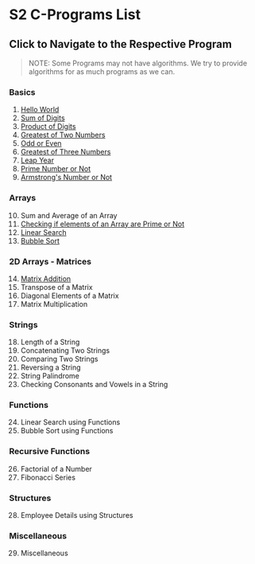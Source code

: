 # S2 C-Programs List
## Click to Navigate to the Respective Program

> NOTE: Some Programs may not have algorithms. We try to provide algorithms for as much programs as we can.

### Basics
 1. [Hello World](Programs/helloWorld.md)
 2. [Sum of Digits](Programs/sumOfDigits.md)
 3. [Product of Digits](Programs/productOfDigits.md)
 4. [Greatest of Two Numbers](Programs/greatestOfTwoNum.md)
 5. [Odd or Even](Programs/even.md)
 6. [Greatest of Three Numbers](Programs/greatestOfThree_Num.md)
 7. [Leap Year](Programs/leapYear.md)
 8. [Prime Number or Not](Programs/prime.md)
 9. [Armstrong's Number or Not](Programs/armstrong.md)
### Arrays
 10. Sum and Average of an Array
 11. [Checking if elements of an Array are Prime or Not](Programs/array_Prime.md)
 12. [Linear Search](Programs/linear_search.md)
 13. [Bubble Sort](Programs/bubbleSort.md)
### 2D Arrays - Matrices
 14. [Matrix Addition](Programs/matrix_Add.md)
 15. Transpose of a Matrix
 16. Diagonal Elements of a Matrix
 17. Matrix Multiplication
### Strings
 18. Length of a String
 19. Concatenating Two Strings
 20. Comparing Two Strings
 21. Reversing a String
 22. String Palindrome
 23. Checking Consonants and Vowels in a String
### Functions
 24. Linear Search using Functions
 25. Bubble Sort using Functions
### Recursive Functions
 26. Factorial of a Number
 27. Fibonacci Series
### Structures
 28. Employee Details using Structures
### Miscellaneous
 29. Miscellaneous 
